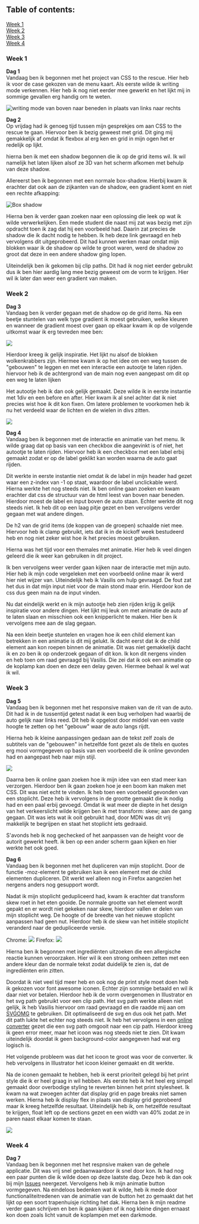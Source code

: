 ## Table of contents:

[Week 1]()</br>
[Week 2]()</br>
[Week 3]()</br>
[Week 4]()</br>

### Week 1

<strong>Dag 1</strong></br>
Vandaag ben ik begonnen met het project van CSS to the rescue. Hier heb ik voor de case gekozen van de menu kaart. Als eerste wilde ik writing mode verkennen. Hier heb ik nog niet eerder mee gewerkt en het lijkt mij in sommige gevallen erg handig om te weten.

![writing mode van boven naar beneden in plaats van links naar rechts](https://github.com/ROEL2407/css-to-the-rescue-2122/blob/main/wiki_images/writing%20mode.PNG)

<strong>Dag 2</strong></br>
Op vrijdag had ik genoeg tijd tussen mijn gesprekjes om aan CSS to the rescue te gaan. Hiervoor ben ik bezig geweest met grid. Dit ging mij gemakkelijk af omdat ik flexbox al erg ken en grid in mijn ogen het er redelijk op lijkt.

hierna ben ik met een shadow begonnen die ik op de grid items wil. Ik wil namelijk het laten lijken alsof ze 3D van het scherm afkomen met behulp van deze shadow.

Allereerst ben ik begonnen met een normale box-shadow. Hierbij kwam ik erachter dat ook aan de zijkanten van de shadow, een gradient komt en niet een rechte afkapping:

![Box shadow](https://github.com/ROEL2407/css-to-the-rescue-2122/blob/main/wiki_images/box-shadow.PNG)

Hierna ben ik verder gaan zoeken naar een oplossing die leek op wat ik wilde verwerkelijken. Een mede student die naast mij zat was bezig met zijn opdracht toen ik zag dat hij een voorbeeld had. Daarin zat precies de shadow die ik dacht nodig te hebben. Ik heb deze link gevraagd en heb vervolgens dit uitgeprobeerd. Dit had kunnen werken maar omdat mijn blokken waar ik de shadow op wilde te groot waren, werd de shadow zo groot dat deze in een andere shadow ging lopen. 

Uiteindelijk ben ik gekomen bij clip paths. Dit had ik nog niet eerder gebruikt dus ik ben hier aardig lang mee bezig geweest om de vorm te krijgen. Hier wil ik later dan weer een gradient van maken.

### Week 2

<strong>Dag 3</strong></br>
Vandaag ben ik verder gegaan met de shadow op de grid items. Na een beetje stuntelen van welk type gradient ik moest gebruiken, welke kleuren en wanneer de gradient moest over gaan op elkaar kwam ik op de volgende uitkomst waar ik erg tevreden mee ben:

![](https://github.com/ROEL2407/css-to-the-rescue-2122/blob/main/wiki_images/building.PNG)

Hierdoor kreeg ik gelijk inspiratie. Het lijkt nu alsof de blokken wolkenkrabbers zijn. Hiermee kwam ik op het idee om een weg tussen de "gebouwen" te leggen en met een interactie een autootje te laten rijden. hiervoor heb ik de achtergrond van de main nog even aangepast om dit op een weg te laten lijken

Het autootje heb ik dan ook gelijk gemaakt. Deze wilde ik in eerste instantie  met 1div en een before en after. Hier kwam ik al snel achter dat ik niet precies wist hoe ik dit kon fixen. Om latere problemen te voorkomen heb ik nu het verdeeld waar de lichten en de wielen in divs zitten.

<img src="https://github.com/ROEL2407/City_menu/blob/main/wiki_images/auto.png">

<strong>Dag 4</strong></br>
Vandaag ben ik begonnen met de interactie en animatie van het menu. Ik wilde graag dat op basis van een checkbox die aangevinkt is of niet, het autootje te laten rijden. Hiervoor heb ik een checkbox met een label erbij gemaakt zodat er op de label geklikt kan worden waarna de auto gaat rijden.

Dit werkte in eerste instantie niet omdat ik de label in mijn header had gezet waar een z-index van -1 op staat, waardoor de label unclickable werd. Hierna werkte het nog steeds niet. Ik ben online gaan zoeken en kwam erachter dat css de structuur van de html leest van boven naar beneden. Hierdoor moest de label en input boven de auto staan. Echter werkte dit nog steeds niet. Ik heb dit op een laag pitje gezet en ben vervolgens verder gegaan met wat andere dingen.

De h2 van de grid items (de koppen van de groepen) schaalde niet mee. Hiervoor heb ik clamp gebruikt, iets dat ik in de kickoff week bestudeerd heb en nog niet zeker wist hoe ik het precies moest gebruiken.

Hierna was het tijd voor een themales met animatie. Hier heb ik veel dingen geleerd die ik weer kan gebruiken in dit project.

Ik ben vervolgens weer verder gaan kijken naar de interactie met mijn auto. Hier heb ik mijn code vergeleken met een voorbeeld online maar ik werd hier niet wijzer van. Uiteindelijk heb ik Vasilis om hulp gevraagd. De fout zat het dus in dat mijn input niet voor de main stond maar erin. Hierdoor kon de css dus geen main na de input vinden.

Nu dat eindelijk werkt en ik mijn autootje heb zien rijden krijg ik gelijk inspiratie voor andere dingen. Het lijkt mij leuk om met animatie de auto af te laten slaan en misschien ook een knipperlicht te maken. Hier ben ik vervolgens mee aan de slag gegaan.

Na een klein beetje stuntelen en vragen hoe ik een child element kan betrekken in een animatie is dit mij gelukt. Ik dacht eerst dat ik de child element aan kon roepen binnen de animatie. Dit was niet gemakkelijk dacht ik en zo ben ik op onderzoek gegaan of dit kon. Ik kon dit nergens vinden en heb toen om raad gevraagd bij Vasilis. Die zei dat ik ook een animatie op de koplamp kan doen en deze een delay geven. Hiermee behaal ik wel wat ik wil. 

### Week 3

<strong>Dag 5</strong></br>
Vandaag ben ik begonnen met het responsive maken van de rit van de auto. Dit had ik in de tussentijd getest nadat ik een bug verholpen had waarbij de auto gelijk naar links reed. Dit heb ik opgelost door middel van een vaste hoogte te zetten op het "gebouw" waar de auto langs rijdt.

Hierna heb ik kleine aanpassingen gedaan aan de tekst zelf zoals de subtitels van de "gebouwen" in hetzelfde font gezet als de titels en quotes erg mooi vormgegeven op basis van een voorbeeld die ik online gevonden had en aangepast heb naar mijn stijl.

<img src="https://github.com/ROEL2407/City_menu/blob/main/wiki_images/quote.png">

Daarna ben ik online gaan zoeken hoe ik mijn idee van een stad meer kan verzorgen. Hierdoor ben ik gaan zoeken hoe je een boom kan maken met CSS. Dit was niet echt te vinden. Ik heb toen een voorbeeld gevonden van een stoplicht. Deze heb ik vervolgens in de grootte gemaakt die ik nodig had en een paal erbij gevoegd. Omdat ik wat meer de diepte in het design van het verkeerslicht wilde krijgen ben ik met transform: skew; aan de gang gegaan. Dit was iets wat ik ooit gebruikt had, door MDN was dit vrij makkelijk te begrijpen en staat het stoplicht iets gedraaid.

S'avonds heb ik nog gechecked of het aanpassen van de height voor de autorit gewerkt heeft. ik ben op een ander scherm gaan kijken en hier werkte het ook goed.

<strong>Dag 6</strong></br>
Vandaag ben ik begonnen met het dupliceren van mijn stoplicht. Door de functie -moz-element te gebruiken kan ik een element met de child elementen dupliceren. Dit werkt wel alleen nog in Firefox aangezien het nergens anders nog gesupport wordt.

Nadat ik mijn stoplicht gedupliceerd had, kwam ik erachter dat transform skew roet in het eten gooide. De normale grootte van het element wordt gepakt en er wordt niet gekeken naar skew, hierdoor vallen er delen van mijn stoplicht weg. De hoogte of de breedte van het nieuwe stoplicht aanpassen had geen nut. Hierdoor heb ik de skew van het initiële stoplicht veranderd naar de gedupliceerde versie.

Chrome:
<img src="https://github.com/ROEL2407/City_menu/blob/main/wiki_images/stoplicht_chrome.PNG">
Firefox:
<img src="https://github.com/ROEL2407/City_menu/blob/main/wiki_images/stoplicht.PNG">


Hierna ben ik begonnen met ingrediënten uitzoeken die een allergische reactie kunnen veroorzaken. Hier wil ik een strong omheen zetten met een andere kleur dan de normale tekst zodat duidelijk te zien is, dat de ingrediënten erin zitten.

Doordat ik niet veel tijd meer heb en ook nog de print style moet doen heb ik gekozen voor font awesome iconen. Echter zijn sommige betaald en wil ik daar niet vor betalen. Hierdoor heb ik de vorm overgenomen in Illustrator en het svg path gebruikt voor een clip path. Het svg path werkte alleen niet gelijk, ik heb Vasilis hiervoor om raad gevraagd en die raadde mij aan om [SVGOMG](https://jakearchibald.github.io/svgomg/) te gebruiken. Dit optimaliseerd de svg en dus ook het path. Met dit path lukte het echter nog steeds niet. Ik heb het vervolgens in een [online converter](https://path-to-points.netlify.app/) gezet die een svg path omgooit naar een cip path. Hierdoor kreeg ik geen error meer, maar het icoon was nog steeds niet te zien. Dit kwam uiteindelijk doordat ik geen background-color aangegeven had wat erg logisch is.

Het volgende probleem was dat het icoon te groot was voor de converter. Ik heb vervolgens in Illustrator het icoon kleiner gemaakt en dit werkte.

Na de iconen gemaakt te hebben, heb ik eerst prioriteit gelegd bij het print style die ik er heel graag in wil hebben. Als eerste heb ik het heel erg simpel gemaakt door overbodige styling te reverten binnen het print stylesheet. Ik kwam na wat zwoegen achter dat display grid en page breaks niet samen werken. Hierna heb ik display flex in plaats van display grid geprobeerd maar ik kreeg hetzelfde resultaat. Uiteindelijk heb ik, om hetzelfde resultaat te krijgen, float left op de sections gezet en een width van 40% zodat ze in paren naast elkaar komen te staan.

<img src="https://github.com/ROEL2407/City_menu/blob/main/wiki_images/print.PNG">

### Week 4

<strong>Dag 7</strong></br>
Vandaag ben ik begonnen met het respnsive maken van de gehele applicatie. Dit was vrij snel gedaanwaardoor ik snel door kon. Ik had nog een paar punten die ik wilde doen op deze laatste dag. Deze heb ik dan ook bij mijn [Issues](https://github.com/ROEL2407/City_menu/issues) neergezet. Vervolgens heb ik mijn animatie button vormgegeven. Na eindeloos bedenken wat ik wilde, heb ik mede door functionaliteitredenen van de animatie van de button het zo gemaakt dat het lijkt op een soort trapenhuisje richting het dak. Hierna ben ik mijn readme verder gaan schrijven en ben ik gaan kijken of ik nog kleine dingen ernaast kon doen zoals licht vanuit de koplampen met een darkmode.
